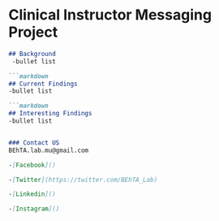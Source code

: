# Clinical Instructor Messaging Project

```markdown
## Background
 -bullet list

```markdown
## Current Findings
-bullet list

```markdown
## Interesting Findings
-bullet list


### Contact US
BEhTA.lab.mu@gmail.com

-[Facebook]()

-[Twitter](https://twitter.com/BEhTA_Lab)

-[Linkedin]()

-[Instagram]()
